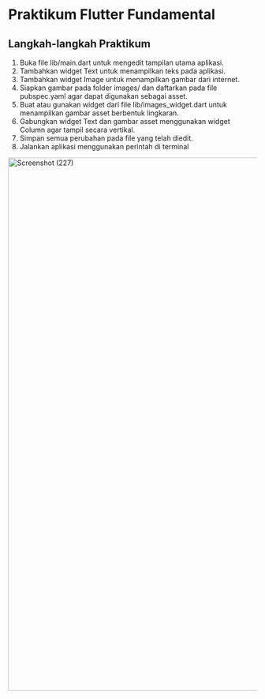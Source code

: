 # Praktikum Flutter Fundamental

## Langkah-langkah Praktikum

1. Buka file lib/main.dart untuk mengedit tampilan utama aplikasi.
2. Tambahkan widget Text untuk menampilkan teks pada aplikasi.
3. Tambahkan widget Image untuk menampilkan gambar dari internet.
4. Siapkan gambar pada folder images/ dan daftarkan pada file pubspec.yaml agar dapat digunakan sebagai asset.
5. Buat atau gunakan widget dari file lib/images_widget.dart untuk menampilkan gambar asset berbentuk lingkaran.
6. Gabungkan widget Text dan gambar asset menggunakan widget Column agar tampil secara vertikal.
7. Simpan semua perubahan pada file yang telah diedit.
8. Jalankan aplikasi menggunakan perintah di terminal



<img width="1920" height="1080" alt="Screenshot (227)" src="https://github.com/user-attachments/assets/5e8349f0-ba54-44cc-8ce7-3f2d004f54b8" />

